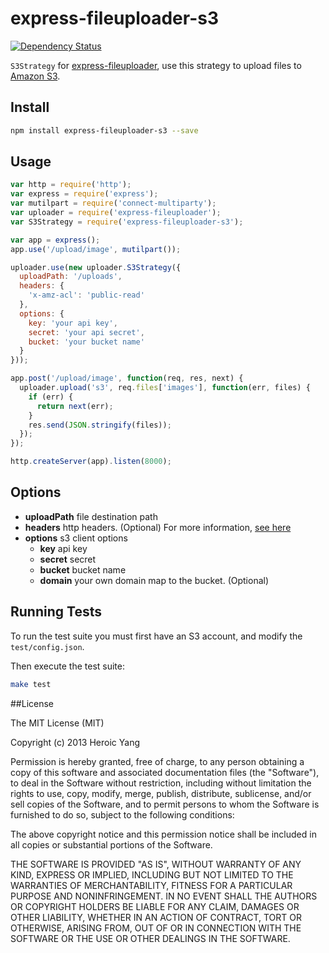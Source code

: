 express-fileuploader-s3
===================

[![Dependency Status](https://gemnasium.com/heroicyang/express-fileuploader-s3.png)](https://gemnasium.com/heroicyang/express-fileuploader-s3)

`S3Strategy` for [express-fileuploader](https://github.com/heroicyang/express-fileuploader), use this strategy to upload files to [Amazon S3](http://aws.amazon.com/s3/).

## Install

```bash
npm install express-fileuploader-s3 --save
```

## Usage

```javascript
var http = require('http');
var express = require('express');
var mutilpart = require('connect-multiparty');
var uploader = require('express-fileuploader');
var S3Strategy = require('express-fileuploader-s3');

var app = express();
app.use('/upload/image', mutilpart());

uploader.use(new uploader.S3Strategy({
  uploadPath: '/uploads',
  headers: {
    'x-amz-acl': 'public-read'
  },
  options: {
    key: 'your api key',
    secret: 'your api secret',
    bucket: 'your bucket name'
  }
}));

app.post('/upload/image', function(req, res, next) {
  uploader.upload('s3', req.files['images'], function(err, files) {
    if (err) {
      return next(err);
    }
    res.send(JSON.stringify(files));
  });
});

http.createServer(app).listen(8000);
```

## Options

- **uploadPath**    file destination path
- **headers**       http headers. (Optional)
  For more information, [see here](https://github.com/LearnBoost/knox#put)
- **options**       s3 client options
  - **key**         api key
  - **secret**      secret
  - **bucket**      bucket name
  - **domain**      your own domain map to the bucket. (Optional)

## Running Tests

To run the test suite you must first have an S3 account, and modify the `test/config.json`.

Then execute the test suite:

```bash
make test
```

##License

The MIT License (MIT)

Copyright (c) 2013 Heroic Yang

Permission is hereby granted, free of charge, to any person obtaining a copy of
this software and associated documentation files (the "Software"), to deal in
the Software without restriction, including without limitation the rights to
use, copy, modify, merge, publish, distribute, sublicense, and/or sell copies of
the Software, and to permit persons to whom the Software is furnished to do so,
subject to the following conditions:

The above copyright notice and this permission notice shall be included in all
copies or substantial portions of the Software.

THE SOFTWARE IS PROVIDED "AS IS", WITHOUT WARRANTY OF ANY KIND, EXPRESS OR
IMPLIED, INCLUDING BUT NOT LIMITED TO THE WARRANTIES OF MERCHANTABILITY, FITNESS
FOR A PARTICULAR PURPOSE AND NONINFRINGEMENT. IN NO EVENT SHALL THE AUTHORS OR
COPYRIGHT HOLDERS BE LIABLE FOR ANY CLAIM, DAMAGES OR OTHER LIABILITY, WHETHER
IN AN ACTION OF CONTRACT, TORT OR OTHERWISE, ARISING FROM, OUT OF OR IN
CONNECTION WITH THE SOFTWARE OR THE USE OR OTHER DEALINGS IN THE SOFTWARE.
